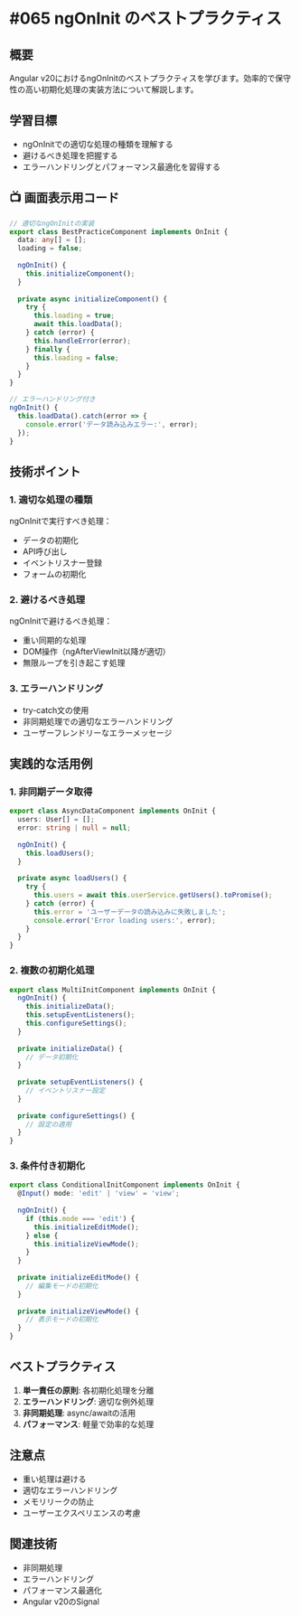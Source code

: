 # #065 ngOnInit のベストプラクティス

## 概要
Angular v20におけるngOnInitのベストプラクティスを学びます。効率的で保守性の高い初期化処理の実装方法について解説します。

## 学習目標
- ngOnInitでの適切な処理の種類を理解する
- 避けるべき処理を把握する
- エラーハンドリングとパフォーマンス最適化を習得する

## 📺 画面表示用コード

```typescript
// 適切なngOnInitの実装
export class BestPracticeComponent implements OnInit {
  data: any[] = [];
  loading = false;
  
  ngOnInit() {
    this.initializeComponent();
  }
  
  private async initializeComponent() {
    try {
      this.loading = true;
      await this.loadData();
    } catch (error) {
      this.handleError(error);
    } finally {
      this.loading = false;
    }
  }
}
```

```typescript
// エラーハンドリング付き
ngOnInit() {
  this.loadData().catch(error => {
    console.error('データ読み込みエラー:', error);
  });
}
```

## 技術ポイント

### 1. 適切な処理の種類
ngOnInitで実行すべき処理：
- データの初期化
- API呼び出し
- イベントリスナー登録
- フォームの初期化

### 2. 避けるべき処理
ngOnInitで避けるべき処理：
- 重い同期的な処理
- DOM操作（ngAfterViewInit以降が適切）
- 無限ループを引き起こす処理

### 3. エラーハンドリング
- try-catch文の使用
- 非同期処理での適切なエラーハンドリング
- ユーザーフレンドリーなエラーメッセージ

## 実践的な活用例

### 1. 非同期データ取得
```typescript
export class AsyncDataComponent implements OnInit {
  users: User[] = [];
  error: string | null = null;
  
  ngOnInit() {
    this.loadUsers();
  }
  
  private async loadUsers() {
    try {
      this.users = await this.userService.getUsers().toPromise();
    } catch (error) {
      this.error = 'ユーザーデータの読み込みに失敗しました';
      console.error('Error loading users:', error);
    }
  }
}
```

### 2. 複数の初期化処理
```typescript
export class MultiInitComponent implements OnInit {
  ngOnInit() {
    this.initializeData();
    this.setupEventListeners();
    this.configureSettings();
  }
  
  private initializeData() {
    // データ初期化
  }
  
  private setupEventListeners() {
    // イベントリスナー設定
  }
  
  private configureSettings() {
    // 設定の適用
  }
}
```

### 3. 条件付き初期化
```typescript
export class ConditionalInitComponent implements OnInit {
  @Input() mode: 'edit' | 'view' = 'view';
  
  ngOnInit() {
    if (this.mode === 'edit') {
      this.initializeEditMode();
    } else {
      this.initializeViewMode();
    }
  }
  
  private initializeEditMode() {
    // 編集モードの初期化
  }
  
  private initializeViewMode() {
    // 表示モードの初期化
  }
}
```

## ベストプラクティス

1. **単一責任の原則**: 各初期化処理を分離
2. **エラーハンドリング**: 適切な例外処理
3. **非同期処理**: async/awaitの活用
4. **パフォーマンス**: 軽量で効率的な処理

## 注意点

- 重い処理は避ける
- 適切なエラーハンドリング
- メモリリークの防止
- ユーザーエクスペリエンスの考慮

## 関連技術
- 非同期処理
- エラーハンドリング
- パフォーマンス最適化
- Angular v20のSignal
